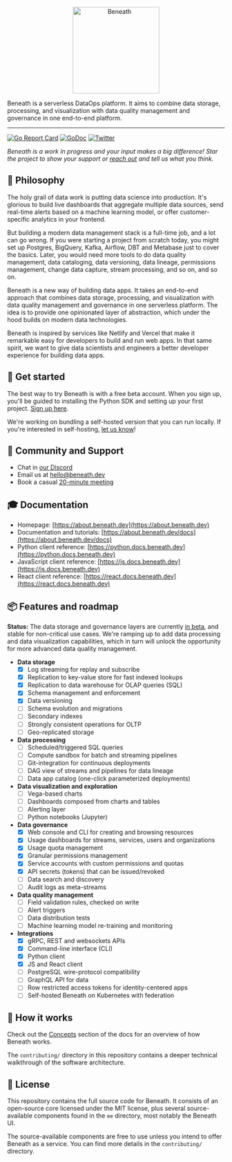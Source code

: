 <p align="center">
  <a href="https://about.beneath.dev/?utm_source=github&utm_medium=logo" target="_blank">
    <img src="https://raw.githubusercontent.com/beneath-hq/beneath/master/assets/logo/banner-icon-text-background.png" alt="Beneath" height="200">
  </a>
</p>

Beneath is a serverless DataOps platform. It aims to combine data storage, processing, and visualization with data quality management and governance in one end-to-end platform.

<hr />

[![Go Report Card](https://goreportcard.com/badge/gitlab.com/beneath-hq/beneath?style=flat-square)](https://goreportcard.com/report/gitlab.com/beneath-hq/beneath)
[![GoDoc](https://godoc.org/gitlab.com/beneath-hq/beneath?status.svg)](https://godoc.org/gitlab.com/beneath-hq/beneath)
[![Twitter](https://img.shields.io/badge/Follow-BeneathHQ-blue.svg?style=flat&logo=twitter)](https://twitter.com/BeneathHQ)

_Beneath is a work in progress and your input makes a big difference! Star the project to show your support or [reach out](https://about.beneath.dev/contact/) and tell us what you think._

## 🧠 Philosophy

The holy grail of data work is putting data science into production. It's glorious to build live dashboards that aggregate multiple data sources, send real-time alerts based on a machine learning model, or offer customer-specific analytics in your frontend.

But building a modern data management stack is a full-time job, and a lot can go wrong. If you were starting a project from scratch today, you might set up Postgres, BigQuery, Kafka, Airflow, DBT and Metabase just to cover the basics. Later, you would need more tools to do data quality management, data cataloging, data versioning, data lineage, permissions management, change data capture, stream processing, and so on, and so on.

Beneath is a new way of building data apps. It takes an end-to-end approach that combines data storage, processing, and visualization with data quality management and governance in one serverless platform. The idea is to provide one opinionated layer of abstraction, which under the hood builds on modern data technologies.

Beneath is inspired by services like Netlify and Vercel that make it remarkable easy for developers to build and run web apps. In that same spirit, we want to give data scientists and engineers a better developer experience for building data apps.

<!-- to store, monitor, enrich, visualize, integrate, and share data. -->

## 🐣 Get started

The best way to try Beneath is with a free beta account. When you sign up, you'll be guided to installing the Python SDK and setting up your first project. [Sign up here](https://beneath.dev/?noredirect=1).

We're working on bundling a self-hosted version that you can run locally. If you're interested in self-hosting, [let us know](https://about.beneath.dev/contact)!

## 👋 Community and Support

- Chat in [our Discord](https://discord.gg/f5yvx7YWau)
- Email us at [hello@beneath.dev](mailto:hello@beneath.dev)
- Book a casual [20-minute meeting](https://calendly.com/beneath-epg/beneath-office-hours)

## 🎓 Documentation

- Homepage: [https://about.beneath.dev](https://about.beneath.dev)
- Documentation and tutorials: [https://about.beneath.dev/docs](https://about.beneath.dev/docs)
- Python client reference: [https://python.docs.beneath.dev](https://python.docs.beneath.dev)
- JavaScript client reference: [https://js.docs.beneath.dev](https://js.docs.beneath.dev)
- React client reference: [https://react.docs.beneath.dev](https://react.docs.beneath.dev)

## 📦 Features and roadmap

**Status:** The data storage and governance layers are currently [in beta](https://beneath.dev/?noredirect=1), and stable for non-critical use cases. We're ramping up to add data processing and data visualization capabilities, which in turn will unlock the opportunity for more advanced data quality management.

- **Data storage**
  - [x] Log streaming for replay and subscribe
  - [x] Replication to key-value store for fast indexed lookups
  - [x] Replication to data warehouse for OLAP queries (SQL)
  - [x] Schema management and enforcement
  - [x] Data versioning
  - [ ] Schema evolution and migrations
  - [ ] Secondary indexes
  - [ ] Strongly consistent operations for OLTP
  - [ ] Geo-replicated storage
- **Data processing**
  - [ ] Scheduled/triggered SQL queries
  - [ ] Compute sandbox for batch and streaming pipelines
  - [ ] Git-integration for continuous deployments
  - [ ] DAG view of streams and pipelines for data lineage
  - [ ] Data app catalog (one-click parameterized deployments)
- **Data visualization and exploration**
  - [ ] Vega-based charts
  - [ ] Dashboards composed from charts and tables
  - [ ] Alerting layer
  - [ ] Python notebooks (Jupyter)
- **Data governance**
  - [x] Web console and CLI for creating and browsing resources
  - [x] Usage dashboards for streams, services, users and organizations
  - [x] Usage quota management
  - [x] Granular permissions management
  - [x] Service accounts with custom permissions and quotas
  - [x] API secrets (tokens) that can be issued/revoked
  - [ ] Data search and discovery
  - [ ] Audit logs as meta-streams
- **Data quality management**
  - [ ] Field validation rules, checked on write
  - [ ] Alert triggers
  - [ ] Data distribution tests
  - [ ] Machine learning model re-training and monitoring
- **Integrations**
  - [x] gRPC, REST and websockets APIs
  - [x] Command-line interface (CLI)
  - [x] Python client
  - [x] JS and React client
  - [ ] PostgreSQL wire-protocol compatibility
  - [ ] GraphQL API for data
  - [ ] Row restricted access tokens for identity-centered apps
  - [ ] Self-hosted Beneath on Kubernetes with federation

## 🍿 How it works

Check out the [Concepts](https://about.beneath.dev/docs/concepts/) section of the docs for an overview of how Beneath works.

The `contributing/` directory in this repository contains a deeper technical walkthrough of the software architecture.

## 🛒 License

This repository contains the full source code for Beneath. It consists of an open-source core licensed under the MIT license, plus several source-available components found in the `ee` directory, most notably the Beneath UI.

The source-available components are free to use unless you intend to offer Beneath as a service. You can find more details in the `contributing/` directory.
